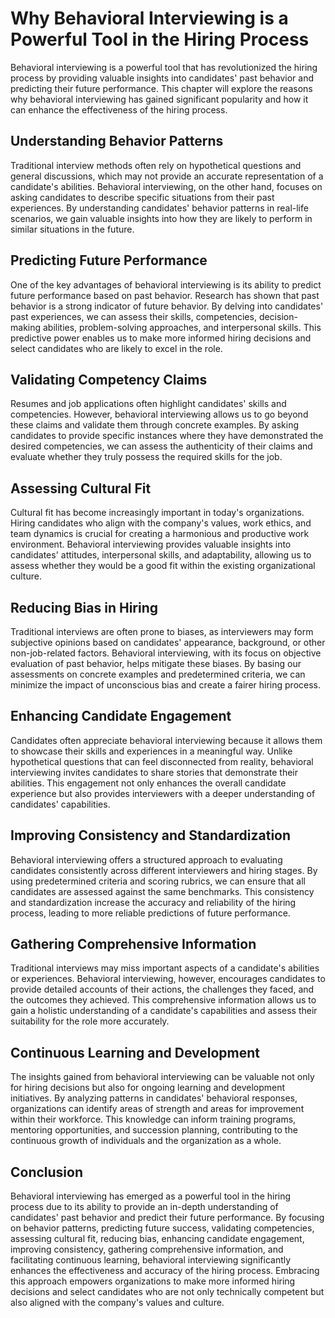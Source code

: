 Why Behavioral Interviewing is a Powerful Tool in the Hiring Process
=============================================================================

Behavioral interviewing is a powerful tool that has revolutionized the hiring process by providing valuable insights into candidates' past behavior and predicting their future performance. This chapter will explore the reasons why behavioral interviewing has gained significant popularity and how it can enhance the effectiveness of the hiring process.

Understanding Behavior Patterns
-------------------------------

Traditional interview methods often rely on hypothetical questions and general discussions, which may not provide an accurate representation of a candidate's abilities. Behavioral interviewing, on the other hand, focuses on asking candidates to describe specific situations from their past experiences. By understanding candidates' behavior patterns in real-life scenarios, we gain valuable insights into how they are likely to perform in similar situations in the future.

Predicting Future Performance
-----------------------------

One of the key advantages of behavioral interviewing is its ability to predict future performance based on past behavior. Research has shown that past behavior is a strong indicator of future behavior. By delving into candidates' past experiences, we can assess their skills, competencies, decision-making abilities, problem-solving approaches, and interpersonal skills. This predictive power enables us to make more informed hiring decisions and select candidates who are likely to excel in the role.

Validating Competency Claims
----------------------------

Resumes and job applications often highlight candidates' skills and competencies. However, behavioral interviewing allows us to go beyond these claims and validate them through concrete examples. By asking candidates to provide specific instances where they have demonstrated the desired competencies, we can assess the authenticity of their claims and evaluate whether they truly possess the required skills for the job.

Assessing Cultural Fit
----------------------

Cultural fit has become increasingly important in today's organizations. Hiring candidates who align with the company's values, work ethics, and team dynamics is crucial for creating a harmonious and productive work environment. Behavioral interviewing provides valuable insights into candidates' attitudes, interpersonal skills, and adaptability, allowing us to assess whether they would be a good fit within the existing organizational culture.

Reducing Bias in Hiring
-----------------------

Traditional interviews are often prone to biases, as interviewers may form subjective opinions based on candidates' appearance, background, or other non-job-related factors. Behavioral interviewing, with its focus on objective evaluation of past behavior, helps mitigate these biases. By basing our assessments on concrete examples and predetermined criteria, we can minimize the impact of unconscious bias and create a fairer hiring process.

Enhancing Candidate Engagement
------------------------------

Candidates often appreciate behavioral interviewing because it allows them to showcase their skills and experiences in a meaningful way. Unlike hypothetical questions that can feel disconnected from reality, behavioral interviewing invites candidates to share stories that demonstrate their abilities. This engagement not only enhances the overall candidate experience but also provides interviewers with a deeper understanding of candidates' capabilities.

Improving Consistency and Standardization
-----------------------------------------

Behavioral interviewing offers a structured approach to evaluating candidates consistently across different interviewers and hiring stages. By using predetermined criteria and scoring rubrics, we can ensure that all candidates are assessed against the same benchmarks. This consistency and standardization increase the accuracy and reliability of the hiring process, leading to more reliable predictions of future performance.

Gathering Comprehensive Information
-----------------------------------

Traditional interviews may miss important aspects of a candidate's abilities or experiences. Behavioral interviewing, however, encourages candidates to provide detailed accounts of their actions, the challenges they faced, and the outcomes they achieved. This comprehensive information allows us to gain a holistic understanding of a candidate's capabilities and assess their suitability for the role more accurately.

Continuous Learning and Development
-----------------------------------

The insights gained from behavioral interviewing can be valuable not only for hiring decisions but also for ongoing learning and development initiatives. By analyzing patterns in candidates' behavioral responses, organizations can identify areas of strength and areas for improvement within their workforce. This knowledge can inform training programs, mentoring opportunities, and succession planning, contributing to the continuous growth of individuals and the organization as a whole.

Conclusion
----------

Behavioral interviewing has emerged as a powerful tool in the hiring process due to its ability to provide an in-depth understanding of candidates' past behavior and predict their future performance. By focusing on behavior patterns, predicting future success, validating competencies, assessing cultural fit, reducing bias, enhancing candidate engagement, improving consistency, gathering comprehensive information, and facilitating continuous learning, behavioral interviewing significantly enhances the effectiveness and accuracy of the hiring process. Embracing this approach empowers organizations to make more informed hiring decisions and select candidates who are not only technically competent but also aligned with the company's values and culture.
